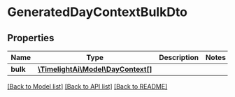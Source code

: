 # GeneratedDayContextBulkDto

## Properties
Name | Type | Description | Notes
------------ | ------------- | ------------- | -------------
**bulk** | [**\TimelightAi\Model\DayContext[]**](DayContext.md) |  | 

[[Back to Model list]](../README.md#documentation-for-models) [[Back to API list]](../README.md#documentation-for-api-endpoints) [[Back to README]](../README.md)


